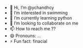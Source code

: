 - 👋 Hi, I’m @ychandhcy
- 👀 I’m interested in swimming
- 🌱 I’m currently learning python
- 💞️ I’m looking to collaborate on me
- 📫 How to reach me ??
- 😄 Pronouns: ...
- ⚡ Fun fact: finacial

<!---
ychandhcy/ychandhcy is a ✨ special ✨ repository because its `README.md` (this file) appears on your GitHub profile.
You can click the Preview link to take a look at your changes.
--->
